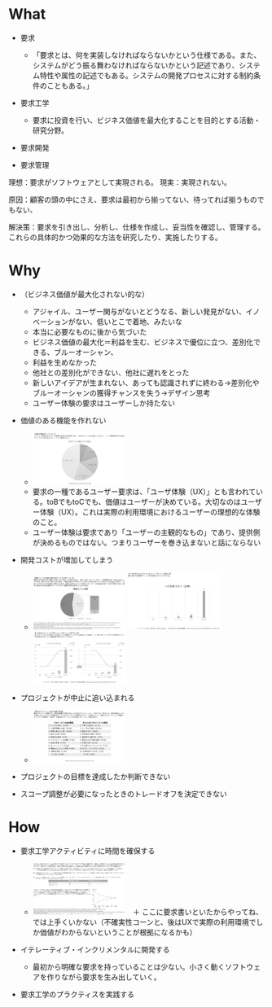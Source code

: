 # What
- 要求
  - 「要求とは、何を実装しなければならないかという仕様である。また、システムがどう振る舞わなければならないかという記述であり、システム特性や属性の記述でもある。システムの開発プロセスに対する制約条件のこともある。」

- 要求工学
  - 要求に投資を行い、ビジネス価値を最大化することを目的とする活動・研究分野。


- 要求開発
- 要求管理

理想：要求がソフトウェアとして実現される。
現実：実現されない。

原因：顧客の頭の中にさえ、要求は最初から揃ってない、待ってれば揃うものでもない、

解決策：要求を引き出し、分析し、仕様を作成し、妥当性を確認し、管理する。
これらの具体的かつ効果的な方法を研究したり、実施したりする。






# Why
- （ビジネス価値が最大化されない的な）
  - アジャイル、ユーザー関与がないとどうなる、新しい発見がない、イノベーションがない、低いとこで着地、みたいな
  - 本当に必要なものに後から気づいた
  - ビジネス価値の最大化＝利益を生む、ビジネスで優位に立つ、差別化できる、ブルーオーシャン、
  - 利益を生めなかった
  - 他社との差別化ができない、他社に遅れをとった
  - 新しいアイデアが生まれない、あっても認識されずに終わる→差別化やブルーオーシャンの獲得チャンスを失う→デザイン思考
  - ユーザー体験の要求はユーザーしか持たない
- 価値のある機能を作れない
  - <img src="../picture/要求工学6.png" width="40%">
  - 要求の一種であるユーザー要求は、「ユーザ体験（UX）」とも言われている。toBでもtoCでも、価値はユーザーが決めている。大切なのはユーザー体験（UX）。これは実際の利用環境におけるユーザーの理想的な体験のこと。
  - ユーザー体験は要求であり「ユーザーの主観的なもの」であり、提供側が決めるものではない。つまりユーザーを巻き込まないと話にならない
- 開発コストが増加してしまう  
  - <img src="../picture/要求工学1.png" width="40%"> <img src="../picture/要求工学2.png" width="40%"> <img src="../picture/要求工学3.png" width="40%">

- プロジェクトが中止に追い込まれる
  - <img src="../picture/要求工学4.png" width="40%">

- プロジェクトの目標を達成したか判断できない
- スコープ調整が必要になったときのトレードオフを決定できない

# How
- 要求工学アクティビティに時間を確保する
  - <img src="../picture/要求工学5.png" width="40%">　＋ ここに要求書いといたからやってね、では上手くいかない（不確実性コーンと、後はUXで実際の利用環境でしか価値がわからないということが根拠になるかも）

- イテレーティブ・インクリメンタルに開発する
  - 最初から明確な要求を持っていることは少ない。小さく動くソフトウェアを作りながら要求を生み出していく。

- 要求工学のプラクティスを実践する
